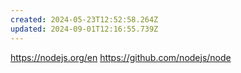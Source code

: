 ```yaml
---
created: 2024-05-23T12:52:58.264Z
updated: 2024-09-01T12:16:55.739Z
---
```

https://nodejs.org/en
https://github.com/nodejs/node

